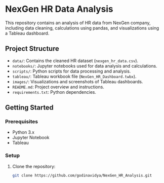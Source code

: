 # NexGen HR Data Analysis

This repository contains an analysis of HR data from NexGen company, including data cleaning, calculations using pandas, and visualizations using a Tableau dashboard.

## Project Structure
- `data/`: Contains the cleaned HR dataset (`nexgen_hr_data.csv`).
- `notebooks/`: Jupyter notebooks used for data analysis and calculations.
- `scripts/`: Python scripts for data processing and analysis.
- `tableau/`: Tableau workbook file (`NexGen_HR_Dashboard.twbx`).
- `images/`: Visualizations and screenshots of Tableau dashboards.
- `README.md`: Project overview and instructions.
- `requirements.txt`: Python dependencies.

## Getting Started

### Prerequisites
- Python 3.x
- Jupyter Notebook
- Tableau

### Setup
1. Clone the repository:
   ```sh
   git clone https://github.com/godinavidya/NexGen_HR_Analysis.git
